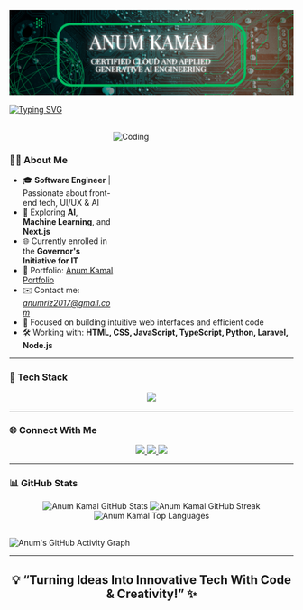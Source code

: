 ![Logo](https://github.com/Anum-2017/Anum-2017/blob/main/LinkedIn%20Banner.png)

[![Typing SVG](https://readme-typing-svg.demolab.com?font=Roboto+Slab&weight=500&size=27&duration=4000&pause=500&color=00C5FF&center=true&vCenter=true&width=800&height=50&lines=%F0%9F%91%8B+Hey%2C+I'm+Anum+Kamal!;%F0%9F%92%A1+Software+Engineer+%7C+Front-End+Developer;%F0%9F%94%8E+AI+Tech+Explorer+%7C+Problem+Solver;%F0%9F%93%90+Crafting+Web+Apps+%26+Smart+Solutions)](https://git.io/typing-svg)


</br>
<img align="right" alt="Coding" height="300" width="320" src="https://media.tenor.com/S59bPkT0pqcAAAAC/programming.gif" />
</br>

### 👩‍💻 About Me

- 🎓 **Software Engineer** | Passionate about front-end tech, UI/UX & AI  
- 🧠 Exploring **AI**, **Machine Learning**, and **Next.js**  
- 🌐 Currently enrolled in the **Governor's Initiative for IT**
- 🔗 Portfolio: [Anum Kamal Portfolio](https://milestone2-portfolio.vercel.app/)  
- ✉️ Contact me: *anumriz2017@gmail.com*  
- 🚀 Focused on building intuitive web interfaces and efficient code  
- 🛠️ Working with: **HTML, CSS, JavaScript, TypeScript, Python, Laravel, Node.js**

---

### 🧰 Tech Stack

<div align="center">
  <img src="https://skillicons.dev/icons?i=html,css,js,ts,bootstrap,tailwind,react,nextjs,python,php,nodejs,mysql,sqlite,git,vscode" />
</div>  

---

### 🌐 Connect With Me

<p align="center">
  <a href="https://linkedin.com/in/anum-k-442b2022b" target="_blank">
    <img src="https://img.shields.io/badge/LinkedIn-0077B5?style=for-the-badge&logo=linkedin&logoColor=white" />
  </a>
  <a href="mailto:anumkamal753@gmail.com">
    <img src="https://img.shields.io/badge/Gmail-D14836?style=for-the-badge&logo=gmail&logoColor=white" />
  </a>
  <a href="https://www.fiverr.com/anumkamal753">
    <img src="https://img.shields.io/badge/Fiverr-1DBF73?style=for-the-badge&logo=fiverr&logoColor=white" />
  </a>
</p>

---

### 📊 GitHub Stats

<div align="center">
  <img alt="Anum Kamal GitHub Stats" src="https://github-readme-stats.vercel.app/api?username=Anum-2017&show_icons=true&theme=react&hide_border=true&bg_color=0D1117&title_color=00C5FF&icon_color=00C5FF" height="200px" width="450px" />
  
  <img alt="Anum Kamal GitHub Streak" src="https://streak-stats.demolab.com?user=Anum-2017&theme=react&hide_border=true&background=0D1117&title_color=00C5FF&stroke=00C5FF&ring=00C5FF&currStreakLabel=00C5FF" height="200px" width="450px" />
  
  <img alt="Anum Kamal Top Languages" src="https://github-readme-stats.vercel.app/api/top-langs/?username=Anum-2017&langs_count=10&layout=compact&theme=react&hide_border=true&bg_color=0D1117&title_color=00C5FF&icon_color=00C5FF" height="200px" width="450px" />
</div>

<br />

![Anum's GitHub Activity Graph](https://github-readme-activity-graph.vercel.app/graph?username=Anum-2017&theme=react-dark&area=true&hide_border=true)

---

<h2 align="center">💡 “Turning Ideas Into Innovative Tech With Code & Creativity!” ✨</h2>


